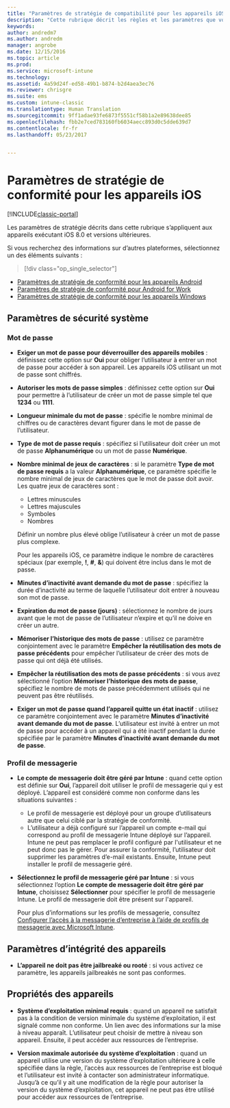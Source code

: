 ```yaml
---
title: "Paramètres de stratégie de compatibilité pour les appareils iOS | Microsoft Docs"
description: "Cette rubrique décrit les règles et les paramètres que vous pouvez définir dans une stratégie de conformité pour les appareils iOS."
keywords: 
author: andredm7
ms.author: andredm
manager: angrobe
ms.date: 12/15/2016
ms.topic: article
ms.prod: 
ms.service: microsoft-intune
ms.technology: 
ms.assetid: 4a59d24f-ed58-49b1-b874-b2d4aea3ec76
ms.reviewer: chrisgre
ms.suite: ems
ms.custom: intune-classic
ms.translationtype: Human Translation
ms.sourcegitcommit: 9ff1adae93fe6873f5551cf58b1a2e89638dee85
ms.openlocfilehash: fbb2e7ced783160fb6034aecc893d0c5dde639d7
ms.contentlocale: fr-fr
ms.lasthandoff: 05/23/2017


---
```



# <a name="compliance-policy-settings-for-ios-devices-in-microsoft-intune"></a>Paramètres de stratégie de conformité pour les appareils iOS

[!INCLUDE[classic-portal](../includes/classic-portal.md)]

Les paramètres de stratégie décrits dans cette rubrique s’appliquent aux appareils exécutant iOS 8.0 et versions ultérieures.

Si vous recherchez des informations sur d’autres plateformes, sélectionnez un des éléments suivants :
> [!div class="op_single_selector"]
- [Paramètres de stratégie de conformité pour les appareils Android](android-compliance-policy-settings-in-microsoft-intune.md)
- [Paramètres de stratégie de conformité pour Android for Work](afw-compliance-policy-settings-in-microsoft-intune.md)
- [Paramètres de stratégie de conformité pour les appareils Windows](windows-compliance-policy-settings-in-microsoft-intune.md)

## <a name="system-security-settings"></a>Paramètres de sécurité système
### <a name="password"></a>Mot de passe
- **Exiger un mot de passe pour déverrouiller des appareils mobiles** : définissez cette option sur **Oui** pour obliger l’utilisateur à entrer un mot de passe pour accéder à son appareil. Les appareils iOS utilisant un mot de passe sont chiffrés.

- **Autoriser les mots de passe simples** : définissez cette option sur **Oui** pour permettre à l’utilisateur de créer un mot de passe simple tel que **1234** ou **1111**.

-  **Longueur minimale du mot de passe** : spécifie le nombre minimal de chiffres ou de caractères devant figurer dans le mot de passe de l’utilisateur.

- **Type de mot de passe requis** : spécifiez si l’utilisateur doit créer un mot de passe **Alphanumérique** ou un mot de passe **Numérique**.

- **Nombre minimal de jeux de caractères** : si le paramètre **Type de mot de passe requis** a la valeur **Alphanumérique**, ce paramètre spécifie le nombre minimal de jeux de caractères que le mot de passe doit avoir. Les quatre jeux de caractères sont :
  -   Lettres minuscules
  -   Lettres majuscules
  -   Symboles
  -   Nombres

  Définir un nombre plus élevé oblige l’utilisateur à créer un mot de passe plus complexe.

  Pour les appareils iOS, ce paramètre indique le nombre de caractères spéciaux (par exemple, **!**, **#**, **&amp;**) qui doivent être inclus dans le mot de passe.

- **Minutes d’inactivité avant demande du mot de passe** : spécifiez la durée d’inactivité au terme de laquelle l’utilisateur doit entrer à nouveau son mot de passe.

- **Expiration du mot de passe (jours)** : sélectionnez le nombre de jours avant que le mot de passe de l’utilisateur n’expire et qu’il ne doive en créer un autre.

- **Mémoriser l’historique des mots de passe** : utilisez ce paramètre conjointement avec le paramètre **Empêcher la réutilisation des mots de passe précédents** pour empêcher l’utilisateur de créer des mots de passe qui ont déjà été utilisés.

- **Empêcher la réutilisation des mots de passe précédents** : si vous avez sélectionné l’option **Mémoriser l’historique des mots de passe**, spécifiez le nombre de mots de passe précédemment utilisés qui ne peuvent pas être réutilisés.

- **Exiger un mot de passe quand l’appareil quitte un état inactif** : utilisez ce paramètre conjointement avec le paramètre **Minutes d’inactivité avant demande du mot de passe**. L’utilisateur est invité à entrer un mot de passe pour accéder à un appareil qui a été inactif pendant la durée spécifiée par le paramètre **Minutes d’inactivité avant demande du mot de passe**.

### <a name="email-profile"></a>Profil de messagerie
- **Le compte de messagerie doit être géré par Intune** : quand cette option est définie sur **Oui**, l’appareil doit utiliser le profil de messagerie qui y est déployé. L’appareil est considéré comme non conforme dans les situations suivantes :
  - Le profil de messagerie est déployé pour un groupe d’utilisateurs autre que celui ciblé par la stratégie de conformité.
  - L’utilisateur a déjà configuré sur l’appareil un compte e-mail qui correspond au profil de messagerie Intune déployé sur l’appareil. Intune ne peut pas remplacer le profil configuré par l'utilisateur et ne peut donc pas le gérer. Pour assurer la conformité, l’utilisateur doit supprimer les paramètres d’e-mail existants. Ensuite, Intune peut installer le profil de messagerie géré.

- **Sélectionnez le profil de messagerie géré par Intune** : si vous sélectionnez l’option **Le compte de messagerie doit être géré par Intune**, choisissez **Sélectionner** pour spécifier le profil de messagerie Intune. Le profil de messagerie doit être présent sur l'appareil.

     Pour plus d’informations sur les profils de messagerie, consultez [Configurer l’accès à la messagerie d’entreprise à l’aide de profils de messagerie avec Microsoft Intune](configure-access-to-corporate-email-using-email-profiles-with-microsoft-intune.md).

## <a name="device-health-settings"></a>Paramètres d’intégrité des appareils

- **L’appareil ne doit pas être jailbreaké ou rooté** : si vous activez ce paramètre, les appareils jailbreakés ne sont pas conformes.

##  <a name="device-properties"></a>Propriétés des appareils
- **Système d’exploitation minimal requis** : quand un appareil ne satisfait pas à la condition de version minimale du système d’exploitation, il est signalé comme non conforme.
Un lien avec des informations sur la mise à niveau apparaît. L’utilisateur peut choisir de mettre à niveau son appareil. Ensuite, il peut accéder aux ressources de l’entreprise.

- **Version maximale autorisée du système d’exploitation** : quand un appareil utilise une version du système d’exploitation ultérieure à celle spécifiée dans la règle, l’accès aux ressources de l’entreprise est bloqué et l’utilisateur est invité à contacter son administrateur informatique. Jusqu’à ce qu’il y ait une modification de la règle pour autoriser la version du système d’exploitation, cet appareil ne peut pas être utilisé pour accéder aux ressources de l’entreprise.

